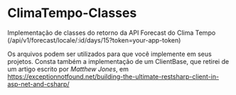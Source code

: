 # ClimaTempo-Classes
Implementação de classes do retorno da API Forecast do Clima Tempo (/api/v1/forecast/locale/:id/days/15?token=your-app-token)

Os arquivos podem ser utilizados para que você implemente em seus projetos. 
Consta também a implementação de um ClientBase, que retirei de um artigo escrito por *Matthew Jones*, em https://exceptionnotfound.net/building-the-ultimate-restsharp-client-in-asp-net-and-csharp/
